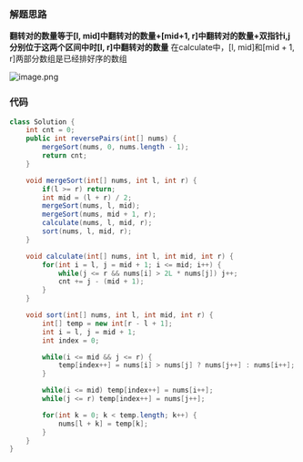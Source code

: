 ### 解题思路
**翻转对的数量等于[l, mid]中翻转对的数量+[mid+1, r]中翻转对的数量+双指针i,j分别位于这两个区间中时[l, r]中翻转对的数量**
在calculate中，[l, mid]和[mid + 1, r]两部分数组是已经排好序的数组

![image.png](https://pic.leetcode-cn.com/1639141255-AQqswA-image.png)

### 代码

```java
class Solution {
    int cnt = 0;
    public int reversePairs(int[] nums) {
        mergeSort(nums, 0, nums.length - 1);
        return cnt;
    }

    void mergeSort(int[] nums, int l, int r) {
        if(l >= r) return;
        int mid = (l + r) / 2;
        mergeSort(nums, l, mid);
        mergeSort(nums, mid + 1, r);
        calculate(nums, l, mid, r);
        sort(nums, l, mid, r);
    }

    void calculate(int[] nums, int l, int mid, int r) {
        for(int i = l, j = mid + 1; i <= mid; i++) {
            while(j <= r && nums[i] > 2L * nums[j]) j++;
            cnt += j - (mid + 1);
        }
    }

    void sort(int[] nums, int l, int mid, int r) {
        int[] temp = new int[r - l + 1];
        int i = l, j = mid + 1;
        int index = 0;

        while(i <= mid && j <= r) {
            temp[index++] = nums[i] > nums[j] ? nums[j++] : nums[i++];
        }

        while(i <= mid) temp[index++] = nums[i++];
        while(j <= r) temp[index++] = nums[j++];

        for(int k = 0; k < temp.length; k++) {
            nums[l + k] = temp[k];
        }
    }
}
```